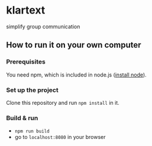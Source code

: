 # klartext
simplify group communication



## How to run it on your own computer
### Prerequisites
You need npm, which is included in node.js ([install node](https://nodejs.org/en/download/package-manager/)).

### Set up the project
Clone this repository and run `npm install` in it.

### Build & run
- `npm run build`
- go to `localhost:8080` in your browser

